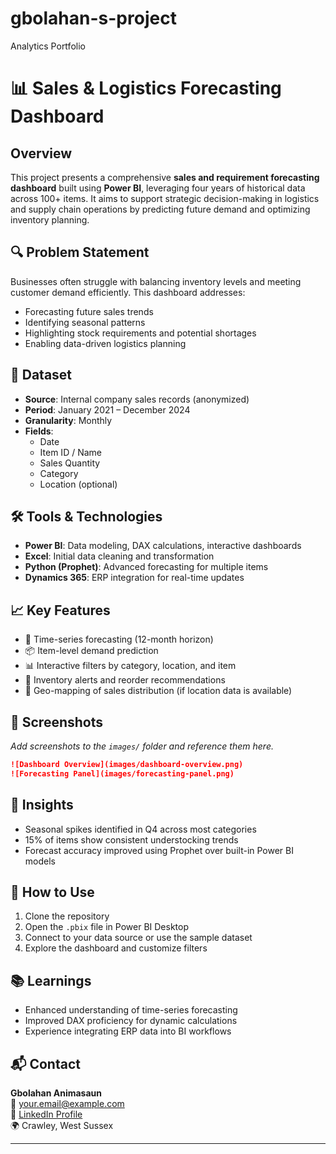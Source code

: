 # gbolahan-s-project
Analytics Portfolio
# 📊 Sales & Logistics Forecasting Dashboard

## Overview
This project presents a comprehensive **sales and requirement forecasting dashboard** built using **Power BI**, leveraging four years of historical data across 100+ items. It aims to support strategic decision-making in logistics and supply chain operations by predicting future demand and optimizing inventory planning.

## 🔍 Problem Statement
Businesses often struggle with balancing inventory levels and meeting customer demand efficiently. This dashboard addresses:
- Forecasting future sales trends
- Identifying seasonal patterns
- Highlighting stock requirements and potential shortages
- Enabling data-driven logistics planning

## 📁 Dataset
- **Source**: Internal company sales records (anonymized)
- **Period**: January 2021 – December 2024
- **Granularity**: Monthly
- **Fields**:
  - Date
  - Item ID / Name
  - Sales Quantity
  - Category
  - Location (optional)

## 🛠️ Tools & Technologies
- **Power BI**: Data modeling, DAX calculations, interactive dashboards
- **Excel**: Initial data cleaning and transformation
- **Python (Prophet)**: Advanced forecasting for multiple items
- **Dynamics 365**: ERP integration for real-time updates

## 📈 Key Features
- 📅 Time-series forecasting (12-month horizon)
- 📦 Item-level demand prediction
- 📊 Interactive filters by category, location, and item
- 🚦 Inventory alerts and reorder recommendations
- 📍 Geo-mapping of sales distribution (if location data is available)

## 📸 Screenshots
*Add screenshots to the `images/` folder and reference them here.*
```markdown
![Dashboard Overview](images/dashboard-overview.png)
![Forecasting Panel](images/forecasting-panel.png)
```

## 📌 Insights
- Seasonal spikes identified in Q4 across most categories
- 15% of items show consistent understocking trends
- Forecast accuracy improved using Prophet over built-in Power BI models

## 🚀 How to Use
1. Clone the repository
2. Open the `.pbix` file in Power BI Desktop
3. Connect to your data source or use the sample dataset
4. Explore the dashboard and customize filters

## 📚 Learnings
- Enhanced understanding of time-series forecasting
- Improved DAX proficiency for dynamic calculations
- Experience integrating ERP data into BI workflows

## 📬 Contact
**Gbolahan Animasaun**  
📧 your.email@example.com  
🔗 [LinkedIn Profile](https://www.linkedin.com/in/yourprofile)  
🌍 Crawley, West Sussex

---


